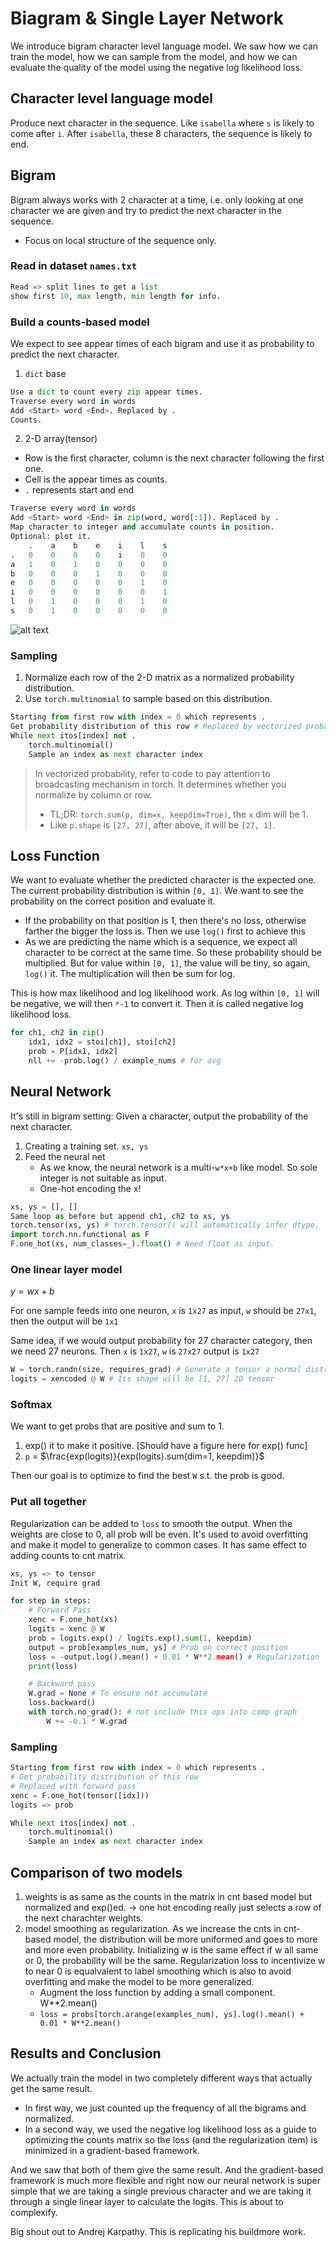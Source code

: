 # Biagram & Single Layer Network
We introduce bigram character level language model. We saw how we can train the model, how we can sample from the model, and how we can evaluate the quality of the model using the negative log likelihood loss.

## Character level language model
Produce next character in the sequence. Like `isabella` where `s` is likely to come after `i`. After `isabella`, these 8 characters, the sequence is likely to end.

## Bigram
Bigram always works with 2 character at a time, i.e. only looking at one character we are given and try to predict the next character in the sequence.
* Focus on local structure of the sequence only.
### Read in dataset `names.txt`
```Python
Read => split lines to get a list
show first 10, max length, min length for info.
```
### Build a counts-based model
We expect to see appear times of each bigram and use it as probability to predict the next character.
1. `dict` base
```Python
Use a dict to count every zip appear times.
Traverse every word in words
Add <Start> word <End>. Replaced by .
Counts.
```
2. 2-D array(tensor)
* Row is the first character, column is the next character following the first one.
* Cell is the appear times as counts.
* `.` represents start and end
```Python
Traverse every word in words
Add <Start> word <End> in zip(word, word[:1]). Replaced by .
Map character to integer and accumulate counts in position.
Optional: plot it.
    .    a    b    e    i    l    s
.   0    0    0    0    i    0    0
a   1    0    1    0    0    0    0
b   0    0    0    1    0    0    0
e   0    0    0    0    0    1    0
i   0    0    0    0    0    0    1
l   0    1    0    0    0    1    0
s   0    1    0    0    0    0    0
```
![alt text](./figures/counts-matrix.png)

### Sampling
1. Normalize each row of the 2-D matrix as a normalized probability distribution.
2. Use `torch.multinomial` to sample based on this distribution.
```Python
Starting from first row with index = 0 which represents .
Get probability distribution of this row # Replaced by vectorized probability.
While next itos[index] not .
    torch.multinomial()
    Sample an index as next character index
```
> In vectorized probability, refer to code to pay attention to broadcasting mechanism in torch. It determines whether you normalize by column or row.
> * TL;DR: `torch.sum(p, dim=x, keepdim=True)`, the `x` dim will be 1. 
> * Like `p.shape` is `[27, 27]`, after above, it will be `[27, 1]`. 

## Loss Function
We want to evaluate whether the predicted character is the expected one. The current probability distribution is within `[0, 1]`. We want to see the probability on the correct position and evaluate it. 
* If the probability on that position is 1, then there's no loss, otherwise farther the bigger the loss is. Then we use `log()` first to achieve this
* As we are predicting the name which is a sequence, we expect all character to be correct at the same time. So these probability should be multiplied. But for value within `[0, 1]`, the value will be tiny, so again, `log()` it. The multiplication will then be sum for log.

This is how max likelihood and log likelihood work. As log within `[0, 1]` will be negative, we will then `*-1` to convert it. Then it is called negative log likelihood loss.
```Python
for ch1, ch2 in zip()
    idx1, idx2 = stoi[ch1], stoi[ch2]
    prob = P[idx1, idx2]
    nll += -prob.log() / example_nums # for avg
```

## Neural Network
It's still in bigram setting: Given a character, output the probability of the next character.
1. Creating a training set. `xs, ys`
2. Feed the neural net
    * As we know, the neural network is a multi-`w*x+b` like model. So sole integer is not suitable as input.
    * One-hot encoding the x!
```Python
xs, ys = [], []
Same loop as before but append ch1, ch2 to xs, ys
torch.tensor(xs, ys) # torch.tensor() will automatically infer dtype.
import torch.nn.functional as F
F.one_hot(xs, num_classes=_).float() # Need float as input.
```
### One linear layer model
$y=wx+b$

For one sample feeds into one neuron, `x` is `1x27` as input, `w` should be `27x1`, then the output will be `1x1`

Same idea, if we would output probability for 27 character category, then we need 27 neurons. Then `x` is `1x27`, `w` is `27x27` output is `1x27`

```Python
W = torch.randn(size, requires_grad) # Generate a tensor a normal distribution. [Should have a figure here for normal distribution]
logits = xencoded @ W # Its shape will be [1, 27] 2D tensor
```
### Softmax
We want to get probs that are positive and sum to 1.
1. exp() it to make it positive. [Should have a figure here for exp() func]
2. `p` = $\frac{exp(logits)}{exp(logits).sum(dim=1, keepdim)}$

Then our goal is to optimize to find the best `W` s.t. the prob is good.

### Put all together
Regularization can be added to `loss` to smooth the output. When the weights are close to 0, all prob will be even. It's used to avoid overfitting and make it model to generalize to common cases. It has same effect to adding counts to cnt matrix.
```Python
xs, ys => to tensor
Init W, require grad

for step in steps:
    # Forward Pass
    xenc = F.one_hot(xs)
    logits = xenc @ W
    prob = logits.exp() / logits.exp().sum(1, keepdim)
    output = prob[examples_num, ys] # Prob on correct position
    loss = -output.log().mean() + 0.01 * W**2.mean() # Regularization
    print(loss)

    # Backward pass
    W.grad = None # To ensure not accumulate
    loss.backward()
    with torch.no_grad(): # not include this ops into comp graph
        W += -0.1 * W.grad
```
### Sampling
```Python
Starting from first row with index = 0 which represents .
# Get probability distribution of this row
# Replaced with forward pass
xenc = F.one_hot(tensor([idx]))
logits => prob

While next itos[index] not .
    torch.multinomial()
    Sample an index as next character index
```

## Comparison of two models
1. weights is as same as the counts in the matrix in cnt based model but normalized and exp()ed. -> one hot encoding really just selects a row of the next charachter weights.
2. model smoothing as regularization. As we increase the cnts in cnt-based model, the distribution will be more uniformed and goes to more and more even probability. Initializing w is the same effect if w all same or 0, the probability will be the same. Regularization loss to incentivize w to near 0 is equalvalent to label smoothing which is also to avoid overfitting and make the model to be more generalized.
    * Augment the loss function by adding a small component. 
W**2.mean()
    * `loss = probs[torch.arange(examples_num), ys].log().mean() + 0.01 * W**2.mean()`

## Results and Conclusion
We actually train the model in two completely different ways that actually get the same result.

* In first way, we just counted up the frequency of all the bigrams and normalized.
* In a second way, we used the negative log likelihood loss as a guide to optimizing the counts matrix so the loss (and the regularization item) is minimized in a gradient-based framework.

And we saw that both of them give the same result. And the gradient-based framework is much more flexible and right now our neural network is super simple that we are taking a single previous character and we are taking it through a single linear layer to calculate the logits. This is about to complexify.

Big shout out to Andrej Karpathy. This is replicating his buildmore work.

